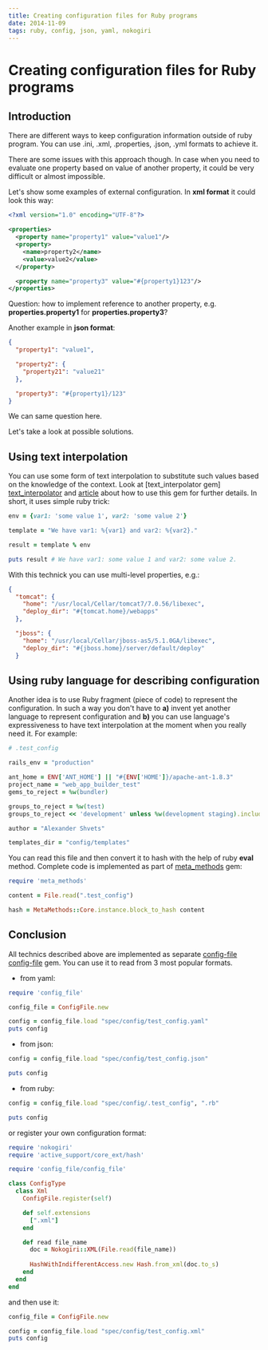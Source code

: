 ```yaml
---
title: Creating configuration files for Ruby programs
date: 2014-11-09
tags: ruby, config, json, yaml, nokogiri
---
```


# Creating configuration files for Ruby programs

## Introduction

There are different ways to keep configuration information outside of ruby program. You can use .ini, .xml, .properties, .json, .yml formats to achieve it. 

There are some issues with this approach though. In case when you need to evaluate one property based on value of another property, it could be very difficult or almost impossible.

Let's show some examples of external configuration. In **xml format** it could look this way:

```xml
<?xml version="1.0" encoding="UTF-8"?>

<properties>
  <property name="property1" value="value1"/>
  <property>
    <name>property2</name>
    <value>value2</value>
  </property>

  <property name="property3" value="#{property1}123"/>
</properties>
```

Question: how to implement reference to another property, e.g. **properties.property1** for **properties.property3**?

Another example in **json format**:

```json
{
  "property1": "value1",

  "property2": {
    "property21": "value21"
  },

  "property3": "#{property1}/123"
}
```

We can same question here.

Let's take a look at possible solutions.

## Using text interpolation

You can use some form of text interpolation to substitute such values based on the knowledge of the context. Look at [text_interpolator gem] [text_interpolator] and [article][text_interpolator_article] about how to use this gem  for further details. In short, it uses simple ruby trick:

```ruby
env = {var1: 'some value 1', var2: 'some value 2'}

template = "We have var1: %{var1} and var2: %{var2}."

result = template % env

puts result # We have var1: some value 1 and var2: some value 2.
```

With this technick you can use multi-level properties, e.g.:

```json
{
  "tomcat": {
    "home": "/usr/local/Cellar/tomcat7/7.0.56/libexec",
    "deploy_dir": "#{tomcat.home}/webapps"
  },

  "jboss": {
    "home": "/usr/local/Cellar/jboss-as5/5.1.0GA/libexec",
    "deploy_dir": "#{jboss.home}/server/default/deploy"
  }
```

## Using ruby language for describing configuration

Another idea is to use Ruby fragment (piece of code) to represent the configuration. In such a way you don't have to **a)** invent yet another language to represent configuration and **b)** you can use language's expressiveness to have text interpolation at the moment  when you really need it. For example:

```ruby
# .test_config

rails_env = "production"

ant_home = ENV['ANT_HOME'] || "#{ENV['HOME']}/apache-ant-1.8.3"
project_name = "web_app_builder_test"
gems_to_reject = %w(bundler)

groups_to_reject = %w(test)
groups_to_reject << 'development' unless %w(development staging).include? rails_env.to_sym

author = "Alexander Shvets"

templates_dir = "config/templates"
```

You can read this file and then convert it to hash with the help of ruby **eval** method. Complete
code is implemented as part of [meta_methods][meta_methods] gem:

```ruby
require 'meta_methods'

content = File.read(".test_config")

hash = MetaMethods::Core.instance.block_to_hash content
```

## Conclusion

All technics described above are implemented as separate [config-file] [config-file] gem. You can use it to read from 3 most popular formats.

- from yaml:

```ruby
require 'config_file'

config_file = ConfigFile.new

config = config_file.load "spec/config/test_config.yaml"
puts config
```

- from json:

```ruby
config = config_file.load "spec/config/test_config.json"

puts config
```

- from ruby:

```ruby
config = config_file.load "spec/config/.test_config", ".rb"

puts config
```
or register your own configuration format:

```ruby
require 'nokogiri'
require 'active_support/core_ext/hash'

require 'config_file/config_file'

class ConfigType
  class Xml
    ConfigFile.register(self)

    def self.extensions
      [".xml"]
    end

    def read file_name
      doc = Nokogiri::XML(File.read(file_name))
      
      HashWithIndifferentAccess.new Hash.from_xml(doc.to_s)
    end
  end
end
```
and then use it:

```ruby
config_file = ConfigFile.new

config = config_file.load "spec/config/test_config.xml"
puts config
```

[text_interpolator]: https://github.com/shvets/text-interpolator
[text_interpolator_article]: http://shvets.github.io/blog/2014/05/17/text_interpolator.html
[meta_methods]: https://github.com/shvets/meta_methods
[config-file]: https://github.com/shvets/config-file
